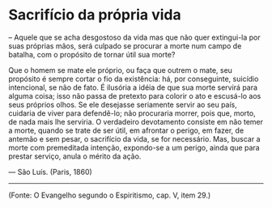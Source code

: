 # Sacrifício da própria vida

– Aquele que se acha desgostoso da vida mas que não quer extingui-la por suas próprias mãos, será culpado se procurar a morte num campo de batalha, com o propósito de tornar útil sua morte?

Que o homem se mate ele próprio, ou faça que outrem o mate, seu propósito é sempre cortar o fio da existência: há, por conseguinte, suicídio intencional, se não de fato. É ilusória a idéia de que sua morte servirá para alguma coisa; isso não passa de pretexto para colorir o ato e escusá-lo aos seus próprios olhos. Se ele desejasse seriamente servir ao seu país, cuidaria de viver para defendê-lo; não procuraria morrer, pois que, morto, de nada mais lhe serviria. O verdadeiro devotamento consiste em não temer a morte, quando se trate de ser útil, em afrontar o perigo, em fazer, de antemão e sem pesar, o sacrifício da vida, se for necessário. Mas, buscar a morte com premeditada intenção, expondo-se a um perigo, ainda que para prestar serviço, anula o mérito da ação.

— São Luís. (Paris, 1860)

*******************************

(Fonte: O Evangelho segundo o Espiritismo, cap. V, item 29.)
